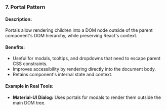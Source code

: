 ### **7. Portal Pattern**

#### Description:

Portals allow rendering children into a DOM node outside of the parent component's DOM hierarchy, while preserving React's context.

#### Benefits:

- Useful for modals, tooltips, and dropdowns that need to escape parent CSS constraints.
- Improves accessibility by rendering directly into the document body.
- Retains component's internal state and context.

#### Example in Real Tools:

- **Material-UI Dialog:** Uses portals for modals to render them outside the main DOM tree.

